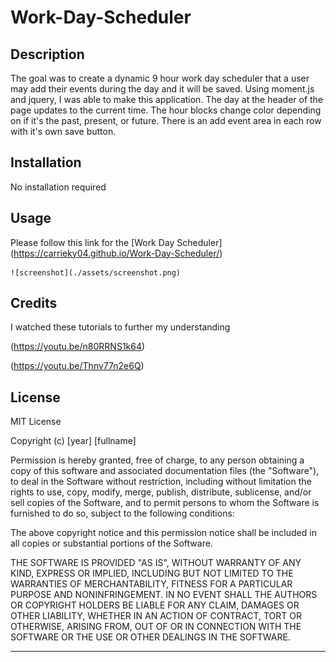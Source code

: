 # Work-Day-Scheduler


## Description

The goal was to create a dynamic 9 hour work day scheduler that a user may add their events during the day and it will be saved. Using moment.js and jquery, I was able to make this application. The day at the header of the page updates to the current time. The hour blocks change color depending on if it's the past, present, or future. There is an add event area in each row with it's own save button. 



## Installation

No installation required

## Usage

Please follow this link for the [Work Day Scheduler]
(https://carrieky04.github.io/Work-Day-Scheduler/)

 
    ![screenshot](./assets/screenshot.png)
   

## Credits

I watched these tutorials to further my understanding

(https://youtu.be/n80RRNS1k64)

(https://youtu.be/Thnv77n2e6Q)


## License

MIT License

Copyright (c) [year] [fullname]

Permission is hereby granted, free of charge, to any person obtaining a copy
of this software and associated documentation files (the "Software"), to deal
in the Software without restriction, including without limitation the rights
to use, copy, modify, merge, publish, distribute, sublicense, and/or sell
copies of the Software, and to permit persons to whom the Software is
furnished to do so, subject to the following conditions:

The above copyright notice and this permission notice shall be included in all
copies or substantial portions of the Software.

THE SOFTWARE IS PROVIDED "AS IS", WITHOUT WARRANTY OF ANY KIND, EXPRESS OR
IMPLIED, INCLUDING BUT NOT LIMITED TO THE WARRANTIES OF MERCHANTABILITY,
FITNESS FOR A PARTICULAR PURPOSE AND NONINFRINGEMENT. IN NO EVENT SHALL THE
AUTHORS OR COPYRIGHT HOLDERS BE LIABLE FOR ANY CLAIM, DAMAGES OR OTHER
LIABILITY, WHETHER IN AN ACTION OF CONTRACT, TORT OR OTHERWISE, ARISING FROM,
OUT OF OR IN CONNECTION WITH THE SOFTWARE OR THE USE OR OTHER DEALINGS IN THE
SOFTWARE.

---

